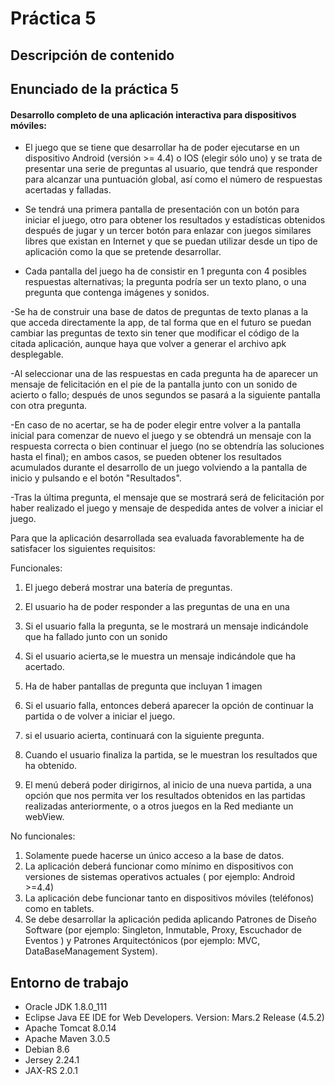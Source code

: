 # Práctica 5
## Descripción de contenido

## Enunciado de la práctica 5

#### Desarrollo completo de una aplicación interactiva para dispositivos móviles:

- El juego que se tiene que desarrollar ha de poder ejecutarse en un dispositivo Android (versión >= 4.4) o IOS (elegir sólo uno) y se trata de presentar una serie de preguntas al usuario, que tendrá que responder para alcanzar una puntuación global, así como el número de respuestas acertadas y falladas.

- Se tendrá una primera pantalla de presentación con un botón para iniciar el juego, otro para obtener los resultados y estadísticas obtenidos después de jugar y un tercer botón para enlazar con juegos similares libres que existan en Internet y que se puedan utilizar desde un tipo de aplicación como la que se pretende desarrollar.

- Cada pantalla del juego ha de consistir en 1 pregunta con 4 posibles respuestas alternativas; la pregunta podría ser un texto plano, o una pregunta que contenga imágenes y sonidos.

-Se ha de construir una base de datos de preguntas de texto planas a la que acceda directamente la app, de tal forma que en el futuro se puedan cambiar las preguntas de texto sin tener que modificar el código de la citada aplicación, aunque haya que volver a generar el archivo apk desplegable.

-Al seleccionar una de las respuestas en cada pregunta ha de aparecer un mensaje de felicitación en el pie de la pantalla junto con un sonido de acierto o fallo; después de unos segundos se pasará a la siguiente pantalla con otra pregunta.

-En caso de no acertar, se ha de poder elegir entre volver a la pantalla inicial para comenzar de nuevo el juego y se obtendrá un mensaje con la respuesta correcta o bien continuar el juego (no se obtendría las soluciones hasta el final); en ambos casos, se pueden obtener los resultados acumulados durante el desarrollo de un juego volviendo a la pantalla de inicio y pulsando e el botón "Resultados".

-Tras la última pregunta, el mensaje que se mostrará será de felicitación por haber realizado el juego y mensaje de despedida antes de volver a iniciar el juego.

Para que la aplicación desarrollada sea evaluada favorablemente ha de satisfacer los siguientes requisitos:

Funcionales:

1) El juego deberá mostrar una batería de preguntas.
2) El usuario ha de poder responder a las preguntas de una en una
3) Si el usuario falla la pregunta, se le mostrará un mensaje indicándole que ha fallado junto con un sonido

4) Si el usuario acierta,se le muestra un mensaje indicándole que ha acertado.

5) Ha de haber pantallas de pregunta que incluyan 1 imagen

6) Si el usuario falla, entonces deberá aparecer la opción de continuar la partida o de volver a iniciar el juego.

7) si el usuario acierta, continuará con la siguiente pregunta.
8) Cuando el usuario finaliza la partida, se le muestran los resultados que ha obtenido.
9) El menú deberá poder dirigirnos, al inicio de una nueva partida, a una opción que nos permita ver los resultados obtenidos en las partidas realizadas anteriormente, o a otros juegos en la Red mediante un webView.

No funcionales:

1) Solamente puede hacerse un único acceso a la base de datos.
2) La aplicación deberá funcionar como mínimo en dispositivos con versiones de sistemas
operativos actuales ( por ejemplo: Android >=4.4)
3) La aplicación debe funcionar tanto en dispositivos móviles (teléfonos) como en tablets.
4) Se debe desarrollar la aplicación pedida aplicando Patrones de Diseño Software (por ejemplo: Singleton, Inmutable, Proxy, Escuchador de Eventos ) y
Patrones Arquitectónicos (por ejemplo: MVC, DataBaseManagement System).

## Entorno de trabajo
- Oracle JDK 1.8.0_111
- Eclipse Java EE IDE for Web Developers. Version: Mars.2 Release (4.5.2)
- Apache Tomcat 8.0.14
- Apache Maven 3.0.5
- Debian 8.6
- Jersey 2.24.1
- JAX-RS 2.0.1
